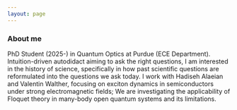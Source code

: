 ```yaml
---
layout: page
---
```


### About me
PhD Student (2025-) in Quantum Optics at Purdue (ECE Department).
Intuition-driven autodidact aiming to ask the right questions, I am interested in the history of science, specifically in how past scientific questions are reformulated into the questions we ask today. I work with Hadiseh Alaeian and Valentin Walther, focusing on exciton dynamics in semiconductors under strong electromagnetic fields; We are investigating the applicability of Floquet theory in many-body open quantum systems and its limitations.
